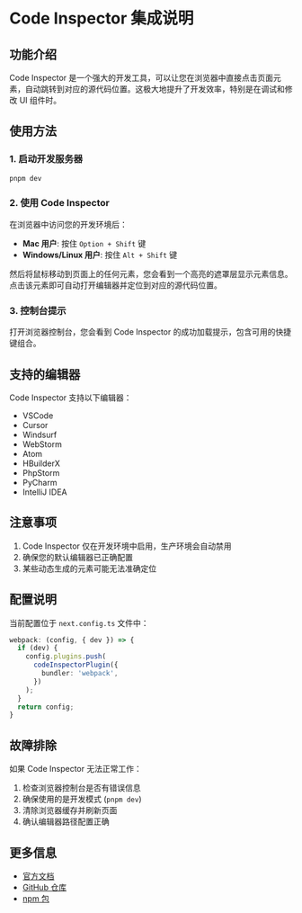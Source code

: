 # Code Inspector 集成说明

## 功能介绍

Code Inspector 是一个强大的开发工具，可以让您在浏览器中直接点击页面元素，自动跳转到对应的源代码位置。这极大地提升了开发效率，特别是在调试和修改 UI 组件时。

## 使用方法

### 1. 启动开发服务器
```bash
pnpm dev
```

### 2. 使用 Code Inspector

在浏览器中访问您的开发环境后：

- **Mac 用户**: 按住 `Option + Shift` 键
- **Windows/Linux 用户**: 按住 `Alt + Shift` 键

然后将鼠标移动到页面上的任何元素，您会看到一个高亮的遮罩层显示元素信息。点击该元素即可自动打开编辑器并定位到对应的源代码位置。

### 3. 控制台提示

打开浏览器控制台，您会看到 Code Inspector 的成功加载提示，包含可用的快捷键组合。

## 支持的编辑器

Code Inspector 支持以下编辑器：
- VSCode
- Cursor
- Windsurf
- WebStorm
- Atom
- HBuilderX
- PhpStorm
- PyCharm
- IntelliJ IDEA

## 注意事项

1. Code Inspector 仅在开发环境中启用，生产环境会自动禁用
2. 确保您的默认编辑器已正确配置
3. 某些动态生成的元素可能无法准确定位

## 配置说明

当前配置位于 `next.config.ts` 文件中：

```typescript
webpack: (config, { dev }) => {
  if (dev) {
    config.plugins.push(
      codeInspectorPlugin({
        bundler: 'webpack',
      })
    );
  }
  return config;
}
```

## 故障排除

如果 Code Inspector 无法正常工作：

1. 检查浏览器控制台是否有错误信息
2. 确保使用的是开发模式 (`pnpm dev`)
3. 清除浏览器缓存并刷新页面
4. 确认编辑器路径配置正确

## 更多信息

- [官方文档](https://inspector.fe-dev.cn)
- [GitHub 仓库](https://github.com/zh-lx/code-inspector)
- [npm 包](https://www.npmjs.com/package/code-inspector-plugin)